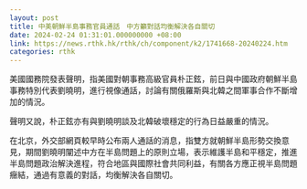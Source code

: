 ```yaml
---
layout: post
title: 中美朝鮮半島事務官員通話　中方籲對話均衡解決各自關切
date: 2024-02-24 01:31:01.000000000 +08:00
link: https://news.rthk.hk/rthk/ch/component/k2/1741668-20240224.htm
categories: rthk
---
```


美國國務院發表聲明，指美國對朝事務高級官員朴正鉉，前日與中國政府朝鮮半島事務特別代表劉曉明，進行視像通話，討論有關俄羅斯與北韓之間軍事合作不斷增加的情況。

聲明又說，朴正鉉亦有與劉曉明談及北韓破壞穩定的行為日益嚴重的情況。

在北京，外交部網頁較早時公布兩人通話的消息，指雙方就朝鮮半島形勢交換意見，期間劉曉明闡述中方在半島問題上的原則立場，表示維護半島和平穩定，推進半島問題政治解決進程，符合地區與國際社會共同利益，有關各方應正視半島問題癥結，通過有意義的對話，均衡解決各自關切。
